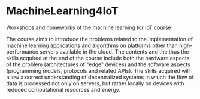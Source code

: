 # MachineLearning4IoT
Workshops and homeworks of the machine learning for IoT course

The course aims to introduce the problems related to the implementation of machine learning applications and algorithms on platforms other than high-performance servers available in the cloud.
The contents and the thus the skills acquired at the end of the course include both the hardware aspects of the problem (architectures of "edge" devices) and the software aspects (programming models, protocols and related APIs).
The skills acquired will allow a correct understanding of decentralized systems in which the flow of data is processed not only on servers, but rather locally on devices with reduced computational resources and energy.

